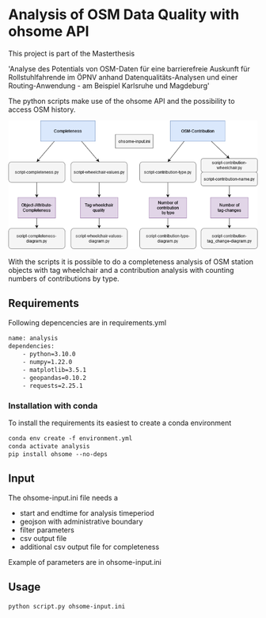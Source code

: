 
# Analysis of OSM Data Quality with ohsome API

This project is part of the Masterthesis

'Analyse des Potentials von OSM-Daten für eine barrierefreie
Auskunft für Rollstuhlfahrende im ÖPNV anhand
Datenqualitäts-Analysen und einer Routing-Anwendung - am Beispiel
Karlsruhe und Magdeburg'

The python scripts make use of the ohsome API and the possibility to access 
OSM history.

![alt text](https://github.com/wopa89/wheelchair-analysis/blob/main/python-scripts-overview.png?raw=true)

With the scripts it is possible to do a completeness analysis of OSM station objects 
with tag wheelchair and a contribution analysis with counting numbers of contributions 
by type.
## Requirements

Following depencencies are in requirements.yml
```
name: analysis
dependencies:
    - python=3.10.0
    - numpy=1.22.0
    - matplotlib=3.5.1
    - geopandas=0.10.2
    - requests=2.25.1
```

### Installation with conda

To install the requirements its easiest to create a conda environment
```
conda env create -f environment.yml
conda activate analysis
pip install ohsome --no-deps
```

## Input

The ohsome-input.ini file needs a 

- start and endtime for analysis timeperiod
- geojson with administrative boundary
- filter parameters
- csv output file
- additional csv output file for completeness

Example of parameters are in ohsome-input.ini

## Usage
```
python script.py ohsome-input.ini
```